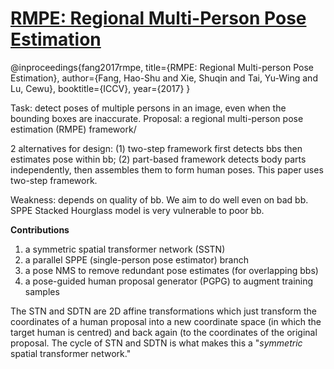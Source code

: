 # [RMPE: Regional Multi-Person Pose Estimation](http://openaccess.thecvf.com/content_ICCV_2017/papers/Fang_RMPE_Regional_Multi-Person_ICCV_2017_paper.pdf)

@inproceedings{fang2017rmpe,
                  title={RMPE: Regional Multi-person Pose Estimation},
                  author={Fang, Hao-Shu and Xie, Shuqin and Tai, Yu-Wing and Lu, Cewu},
                  booktitle={ICCV},
                  year={2017}
                 }

Task: detect poses of multiple persons in an image, even when the bounding boxes are inaccurate.
Proposal: a regional multi-person pose estimation (RMPE) framework/

2 alternatives for design: (1) two-step framework first detects bbs then estimates pose within bb; (2) part-based framework detects body parts independently, then assembles them to form human poses. This paper uses two-step framework.

Weakness: depends on quality of bb. We aim to do well even on bad bb. SPPE Stacked Hourglass model is very vulnerable to poor bb.

**Contributions**

1. a symmetric spatial transformer network (SSTN)
2. a parallel SPPE (single-person pose estimator) branch
3. a pose NMS to remove redundant pose estimates (for overlapping bbs)
4. a pose-guided human proposal generator (PGPG) to augment training samples

The STN and SDTN are 2D affine transformations which just transform the coordinates of a human proposal into a new coordinate space (in which the target human is centred) and back again (to the coordinates of the original proposal. The cycle of STN and SDTN is what makes this a "*symmetric* spatial transformer network."
<!--stackedit_data:
eyJoaXN0b3J5IjpbLTExMDc4NjA5ODQsMTU3NDQyODEzOF19
-->